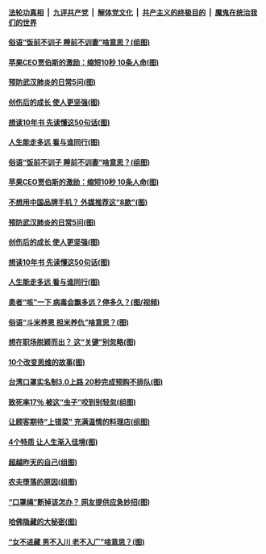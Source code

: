 ####  [法轮功真相](../../../../basic/blob/master/README.md?t=04251231) &nbsp;|&nbsp; [九评共产党](../../../../9ping.md/blob/master/README.md?t=04251231) &nbsp;|&nbsp; [解体党文化](../../../../jtdwh.md/blob/master/README.md?t=04251231)  &nbsp;|&nbsp; [共产主义的终极目的](../../../../gczydzjmd.md/blob/master/README.md?t=04251231) &nbsp;|&nbsp; [魔鬼在统治我们的世界](../../../../mgztzwmdsj.md/blob/master/README.md?t=04251231) 

#### [俗语“饭前不训子 睡前不训妻”啥意思？(组图)](../pages/p8/930774.md?t=04251231) 

#### [苹果CEO贾伯斯的激励：缩短10秒 10条人命(图)](../pages/p8/930596.md?t=04251231) 

#### [预防武汉肺炎的日常5问(图)](../pages/p8/930906.md?t=04251231) 

#### [创伤后的成长 使人更坚强(图)](../pages/p8/930873.md?t=04251231) 

#### [想读10年书 先读懂这50句话(图)](../pages/p8/930778.md?t=04251231) 

#### [人生能走多远 看与谁同行(图)](../pages/p8/930588.md?t=04251231) 

#### [俗语“饭前不训子 睡前不训妻”啥意思？(组图)](../pages/p8/930774.md?t=04251231) 

#### [苹果CEO贾伯斯的激励：缩短10秒 10条人命(图)](../pages/p8/930596.md?t=04251231) 

#### [不想用中国品牌手机？ 外媒推荐这“8款”(图)](../pages/p8/930914.md?t=04251231) 

#### [预防武汉肺炎的日常5问(图)](../pages/p8/930906.md?t=04251231) 

#### [创伤后的成长 使人更坚强(图)](../pages/p8/930873.md?t=04251231) 

#### [想读10年书 先读懂这50句话(图)](../pages/p8/930778.md?t=04251231) 

#### [人生能走多远 看与谁同行(图)](../pages/p8/930588.md?t=04251231) 

#### [患者“咳”一下 病毒会飘多远？停多久？(图/视频)](../pages/p8/930782.md?t=04251231) 

#### [俗语“斗米养恩 担米养仇”啥意思？(图)](../pages/p8/930770.md?t=04251231) 

#### [想在职场脱颖而出？ 这“关键”别忽略(图)](../pages/p8/930723.md?t=04251231) 

#### [10个改变思维的故事(图)](../pages/p8/930082.md?t=04251231) 

#### [台湾口罩实名制3.0上路 20秒完成预购不排队(图)](../pages/p8/930687.md?t=04251231) 

#### [致死率17％ 被这“虫子”咬到别轻忽(组图)](../pages/p8/930680.md?t=04251231) 

#### [让顾客期待“上错菜” 充满温情的料理店(组图)](../pages/p8/930072.md?t=04251231) 

#### [4个特质 让人生渐入佳境(图)](../pages/p8/930660.md?t=04251231) 

#### [超越昨天的自己(组图)](../pages/p8/930648.md?t=04251231) 

#### [农夫堕落的原因(组图)](../pages/p8/930570.md?t=04251231) 

#### [“口罩绳”断掉该怎办？ 网友提供应急妙招(图)](../pages/p8/930580.md?t=04251231) 

#### [哈佛隐藏的大秘密(图)](../pages/p8/930069.md?t=04251231) 

#### [“女不进藏 男不入川 老不入广”啥意思？(图)](../pages/p8/930520.md?t=04251231) 

